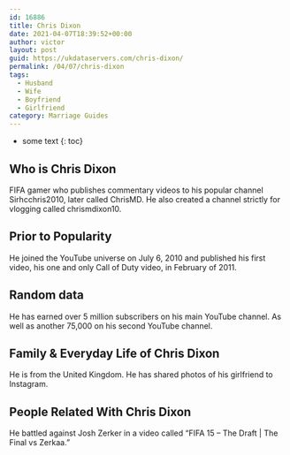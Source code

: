 ```yaml
---
id: 16886
title: Chris Dixon
date: 2021-04-07T18:39:52+00:00
author: victor
layout: post
guid: https://ukdataservers.com/chris-dixon/
permalink: /04/07/chris-dixon
tags:
  - Husband
  - Wife
  - Boyfriend
  - Girlfriend
category: Marriage Guides
---
```


* some text
{: toc}


## Who is Chris Dixon



FIFA gamer who publishes commentary videos to his popular channel Sirhcchris2010, later called ChrisMD. He also created a channel strictly for vlogging called chrismdixon10. 

                
                
                
## Prior to Popularity



He joined the YouTube universe on July 6, 2010 and published his first video, his one and only Call of Duty video, in February of 2011.

                
                
                
## Random data



He has earned over 5 million subscribers on his main YouTube channel. As well as another 75,000 on his second YouTube channel.

                
                
                
## Family & Everyday Life of Chris Dixon



He is from the United Kingdom. He has shared photos of his girlfriend to Instagram.

                
                
                
## People Related With Chris Dixon



He battled against Josh Zerker in a video called &#8220;FIFA 15 &#8211; The Draft | The Final vs Zerkaa.&#8221;

                
              
            
          
          
          